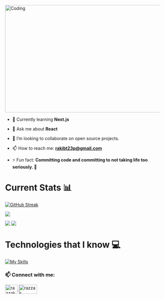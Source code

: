 <img align="center" alt="Coding" width="1280" height="350" src="https://i.ibb.co/XX79wSN/Screenshot-2023-12-09-153304.png">

- 🌱 Currently learning **Next.js**

- 💬 Ask me about **React**
- 👯 I’m looking to collaborate on open source projects.
- 📫 How to reach me: **rakibt23p@gmail.com**

- ⚡ Fun fact: **Committing code and committing to not taking life too seriously. 🤪**

# Current Stats 📊

[![GitHub Streak](https://github-readme-streak-stats.herokuapp.com?user=iamRazzakk&theme=yellowdark)](https://git.io/streak-stats)

![](http://github-profile-summary-cards.vercel.app/api/cards/profile-details?username=iamRazzakk&theme=yeblu)


![](http://github-profile-summary-cards.vercel.app/api/cards/repos-per-language?username=iamrazzakk&theme=yeblu)  ![](http://github-profile-summary-cards.vercel.app/api/cards/stats?username=iamrazzakk&theme=yeblu)



# Technologies that I know 💻

[![My Skills](https://skillicons.dev/icons?i=html,css,tailwind,js,react,express,mongodb,firebase,nodejs,nextjs)](https://skillicons.dev)

<h3 align="left">📫 Connect with me:</h3>

<p align="">
  <a href="https://www.linkedin.com/in/razzak392/" target="_blank">
    <img align="center" src="https://raw.githubusercontent.com/rahuldkjain/github-profile-readme-generator/master/src/images/icons/Social/linked-in-alt.svg" alt="razzak" height="30" width="40" />
  </a>
  <a href="mailto:rakibt23p@gmail.com" target="_blank">
    <img align="center" src="https://ssl.gstatic.com/ui/v1/icons/mail/rfr/logo_gmail_lockup_dark_1x_r5.png" alt="razzak" height="30" width="60" />
  </a>
</p>
